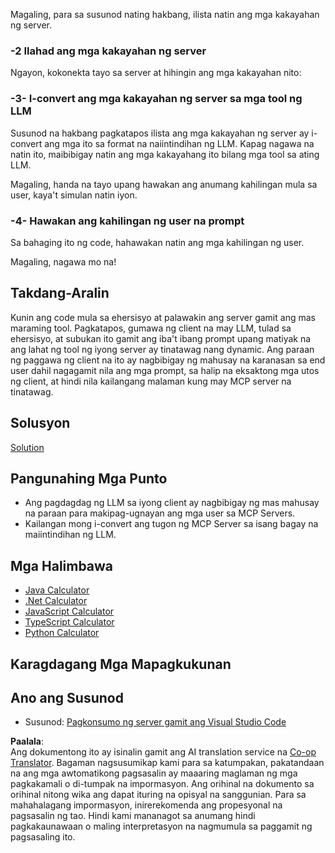 <!--
CO_OP_TRANSLATOR_METADATA:
{
  "original_hash": "9d80e2a99a9aea8d8226253e6baf4c8c",
  "translation_date": "2025-06-06T18:39:42+00:00",
  "source_file": "03-GettingStarted/03-llm-client/README.md",
  "language_code": "tl"
}
-->
Magaling, para sa susunod nating hakbang, ilista natin ang mga kakayahan ng server.

### -2 Ilahad ang mga kakayahan ng server

Ngayon, kokonekta tayo sa server at hihingin ang mga kakayahan nito:

### -3- I-convert ang mga kakayahan ng server sa mga tool ng LLM

Susunod na hakbang pagkatapos ilista ang mga kakayahan ng server ay i-convert ang mga ito sa format na naiintindihan ng LLM. Kapag nagawa na natin ito, maibibigay natin ang mga kakayahang ito bilang mga tool sa ating LLM.

Magaling, handa na tayo upang hawakan ang anumang kahilingan mula sa user, kaya't simulan natin iyon.

### -4- Hawakan ang kahilingan ng user na prompt

Sa bahaging ito ng code, hahawakan natin ang mga kahilingan ng user.

Magaling, nagawa mo na!

## Takdang-Aralin

Kunin ang code mula sa ehersisyo at palawakin ang server gamit ang mas maraming tool. Pagkatapos, gumawa ng client na may LLM, tulad sa ehersisyo, at subukan ito gamit ang iba't ibang prompt upang matiyak na ang lahat ng tool ng iyong server ay tinatawag nang dynamic. Ang paraan ng paggawa ng client na ito ay nagbibigay ng mahusay na karanasan sa end user dahil nagagamit nila ang mga prompt, sa halip na eksaktong mga utos ng client, at hindi nila kailangang malaman kung may MCP server na tinatawag.

## Solusyon

[Solution](/03-GettingStarted/03-llm-client/solution/README.md)

## Pangunahing Mga Punto

- Ang pagdagdag ng LLM sa iyong client ay nagbibigay ng mas mahusay na paraan para makipag-ugnayan ang mga user sa MCP Servers.
- Kailangan mong i-convert ang tugon ng MCP Server sa isang bagay na maiintindihan ng LLM.

## Mga Halimbawa

- [Java Calculator](../samples/java/calculator/README.md)
- [.Net Calculator](../../../../03-GettingStarted/samples/csharp)
- [JavaScript Calculator](../samples/javascript/README.md)
- [TypeScript Calculator](../samples/typescript/README.md)
- [Python Calculator](../../../../03-GettingStarted/samples/python)

## Karagdagang Mga Mapagkukunan

## Ano ang Susunod

- Susunod: [Pagkonsumo ng server gamit ang Visual Studio Code](/03-GettingStarted/04-vscode/README.md)

**Paalala**:  
Ang dokumentong ito ay isinalin gamit ang AI translation service na [Co-op Translator](https://github.com/Azure/co-op-translator). Bagaman nagsusumikap kami para sa katumpakan, pakatandaan na ang mga awtomatikong pagsasalin ay maaaring maglaman ng mga pagkakamali o di-tumpak na impormasyon. Ang orihinal na dokumento sa orihinal nitong wika ang dapat ituring na opisyal na sanggunian. Para sa mahahalagang impormasyon, inirerekomenda ang propesyonal na pagsasalin ng tao. Hindi kami mananagot sa anumang hindi pagkakaunawaan o maling interpretasyon na nagmumula sa paggamit ng pagsasaling ito.